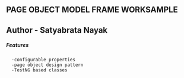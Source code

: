 ## PAGE OBJECT MODEL FRAME WORKSAMPLE
## Author - Satyabrata Nayak

##### Features
      -configurable properties
      -page object design pattern
      -TestNG based classes